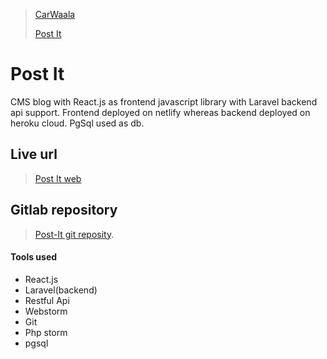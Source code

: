 > [CarWaala](https://itshassan.me)
>
> [Post It](./post-it.md)

# Post It

CMS blog with React.js as frontend javascript library with Laravel backend api support. Frontend deployed on netlify whereas backend deployed on heroku cloud. PgSql used as db.
## Live url

> [Post It web](http://postkar.netlify.com) 
>

## Gitlab repository

> [Post-It git reposity](http://vu-help.herokuapp.com/forum).
>

#### Tools used

*   React.js
*   Laravel(backend)
*   Restful Api
*   Webstorm
*   Git
*   Php storm
*   pgsql

>
